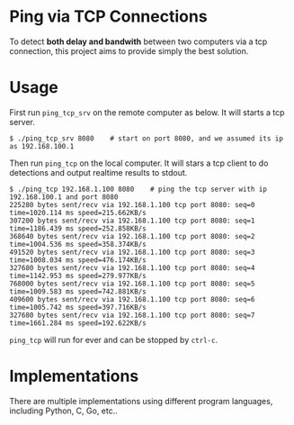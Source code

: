 # Ping via TCP Connections

To detect **both delay and bandwith** between two computers via a tcp connection, this project aims to provide simply the best solution.

# Usage

First run `ping_tcp_srv` on the remote computer as below. It will starts a tcp server.
```
$ ./ping_tcp_srv 8080    # start on port 8080, and we assumed its ip as 192.168.100.1
```
Then run `ping_tcp` on the local computer. It will stars a tcp client to do detections and output realtime results to stdout.
```
$ ./ping_tcp 192.168.1.100 8080    # ping the tcp server with ip 192.168.100.1 and port 8080
225280 bytes sent/recv via 192.168.1.100 tcp port 8080: seq=0 time=1020.114 ms speed=215.662KB/s
307200 bytes sent/recv via 192.168.1.100 tcp port 8080: seq=1 time=1186.439 ms speed=252.858KB/s
368640 bytes sent/recv via 192.168.1.100 tcp port 8080: seq=2 time=1004.536 ms speed=358.374KB/s
491520 bytes sent/recv via 192.168.1.100 tcp port 8080: seq=3 time=1008.034 ms speed=476.174KB/s
327680 bytes sent/recv via 192.168.1.100 tcp port 8080: seq=4 time=1142.953 ms speed=279.977KB/s
768000 bytes sent/recv via 192.168.1.100 tcp port 8080: seq=5 time=1009.583 ms speed=742.881KB/s
409600 bytes sent/recv via 192.168.1.100 tcp port 8080: seq=6 time=1005.742 ms speed=397.716KB/s
327680 bytes sent/recv via 192.168.1.100 tcp port 8080: seq=7 time=1661.284 ms speed=192.622KB/s
```
`ping_tcp` will run for ever and can be stopped by `ctrl-c`.

# Implementations

There are multiple implementations using different program languages, including Python, C, Go, etc..
